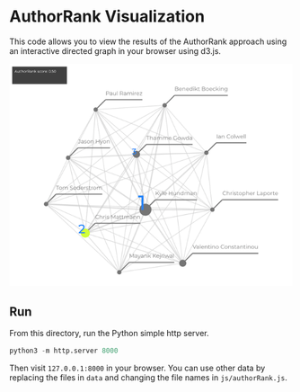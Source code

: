 # AuthorRank Visualization

This code allows you to view the results of the 
AuthorRank approach using an interactive 
directed graph in your browser using d3.js. 

![D3Graph](../images/d3.png)

## Run 

From this directory, run the Python simple http server.

```python
python3 -m http.server 8000
```

Then visit `127.0.0.1:8000` in your browser. You can use other 
data by replacing the files in `data` and changing the file names 
in `js/authorRank.js`. 

